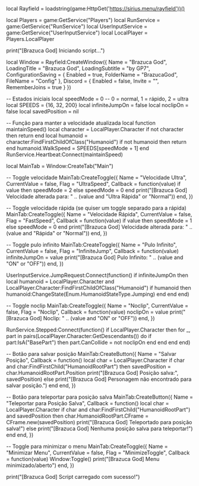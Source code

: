 local Rayfield = loadstring(game:HttpGet('https://sirius.menu/rayfield'))()

local Players = game:GetService("Players")
local RunService = game:GetService("RunService")
local UserInputService = game:GetService("UserInputService")
local LocalPlayer = Players.LocalPlayer

print("[Brazuca God] Iniciando script...")

local Window = Rayfield:CreateWindow({
    Name = "Brazuca God",
    LoadingTitle = "Brazuca God",
    LoadingSubtitle = "by GP7",
    ConfigurationSaving = {
        Enabled = true,
        FolderName = "BrazucaGod", 
        FileName = "Config"
    },
    Discord = {
        Enabled = false,
        Invite = "", 
        RememberJoins = true 
    }
})

-- Estados iniciais
local speedMode = 0 -- 0 = normal, 1 = rápido, 2 = ultra
local SPEEDS = {16, 32, 200}
local infiniteJumpOn = false
local noclipOn = false
local savedPosition = nil

-- Função para manter a velocidade atualizada
local function maintainSpeed()
    local character = LocalPlayer.Character
    if not character then return end
    local humanoid = character:FindFirstChildOfClass("Humanoid")
    if not humanoid then return end
    humanoid.WalkSpeed = SPEEDS[speedMode + 1]
end
RunService.Heartbeat:Connect(maintainSpeed)

local MainTab = Window:CreateTab("Main")

-- Toggle velocidade
MainTab:CreateToggle({
    Name = "Velocidade Ultra",
    CurrentValue = false,
    Flag = "UltraSpeed",
    Callback = function(value)
        if value then
            speedMode = 2
        else
            speedMode = 0
        end
        print("[Brazuca God] Velocidade alterada para: " .. (value and "Ultra Rápida" or "Normal"))
    end,
})

-- Toggle velocidade rápida (se quiser um toggle separado para a rápida)
MainTab:CreateToggle({
    Name = "Velocidade Rápida",
    CurrentValue = false,
    Flag = "FastSpeed",
    Callback = function(value)
        if value then
            speedMode = 1
        else
            speedMode = 0
        end
        print("[Brazuca God] Velocidade alterada para: " .. (value and "Rápida" or "Normal"))
    end,
})

-- Toggle pulo infinito
MainTab:CreateToggle({
    Name = "Pulo Infinito",
    CurrentValue = false,
    Flag = "InfiniteJump",
    Callback = function(value)
        infiniteJumpOn = value
        print("[Brazuca God] Pulo Infinito: " .. (value and "ON" or "OFF"))
    end,
})

UserInputService.JumpRequest:Connect(function()
    if infiniteJumpOn then
        local humanoid = LocalPlayer.Character and LocalPlayer.Character:FindFirstChildOfClass("Humanoid")
        if humanoid then
            humanoid:ChangeState(Enum.HumanoidStateType.Jumping)
        end
    end
end)

-- Toggle noclip
MainTab:CreateToggle({
    Name = "Noclip",
    CurrentValue = false,
    Flag = "Noclip",
    Callback = function(value)
        noclipOn = value
        print("[Brazuca God] Noclip: " .. (value and "ON" or "OFF"))
    end,
})

RunService.Stepped:Connect(function()
    if LocalPlayer.Character then
        for _, part in pairs(LocalPlayer.Character:GetDescendants()) do
            if part:IsA("BasePart") then
                part.CanCollide = not noclipOn
            end
        end
    end
end)

-- Botão para salvar posição
MainTab:CreateButton({
    Name = "Salvar Posição",
    Callback = function()
        local char = LocalPlayer.Character
        if char and char:FindFirstChild("HumanoidRootPart") then
            savedPosition = char.HumanoidRootPart.Position
            print("[Brazuca God] Posição salva:", savedPosition)
        else
            print("[Brazuca God] Personagem não encontrado para salvar posição.")
        end
    end,
})

-- Botão para teleportar para posição salva
MainTab:CreateButton({
    Name = "Teleportar para Posição Salva",
    Callback = function()
        local char = LocalPlayer.Character
        if char and char:FindFirstChild("HumanoidRootPart") and savedPosition then
            char.HumanoidRootPart.CFrame = CFrame.new(savedPosition)
            print("[Brazuca God] Teleportado para posição salva!")
        else
            print("[Brazuca God] Nenhuma posição salva para teleportar!")
        end
    end,
})

-- Toggle para minimizar o menu
MainTab:CreateToggle({
    Name = "Minimizar Menu",
    CurrentValue = false,
    Flag = "MinimizeToggle",
    Callback = function(value)
        Window:Toggle()
        print("[Brazuca God] Menu minimizado/aberto")
    end,
})

print("[Brazuca God] Script carregado com sucesso!")